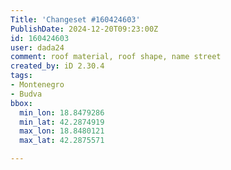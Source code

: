 ```yaml
---
Title: 'Changeset #160424603'
PublishDate: 2024-12-20T09:23:00Z
id: 160424603
user: dada24
comment: roof material, roof shape, name street
created_by: iD 2.30.4
tags:
- Montenegro
- Budva
bbox:
  min_lon: 18.8479286
  min_lat: 42.2874919
  max_lon: 18.8480121
  max_lat: 42.2875571

---
```

